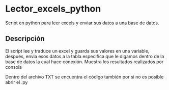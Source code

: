 # Lector_excels_python
Script en python para leer excels y enviar sus datos a una base de datos.

## Descripción

El script lee y traduce un excel y guarda sus valores en una variable, después, envia esos datos a la tabla especifica que le digamos dentro de la base de datos la cual hace conexión. Muestra los resultados realizados por consola

Dentro del archivo TXT se encuentra el código también por si no es posible abrir el .py
